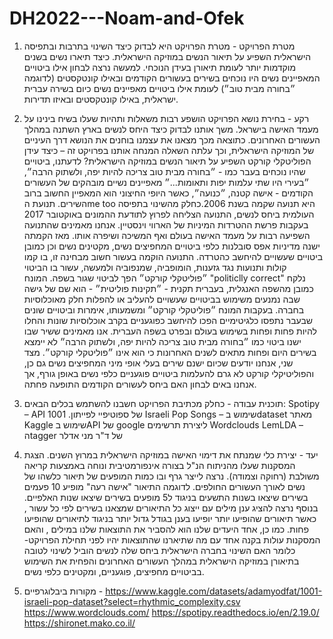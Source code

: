 # DH2022---Noam-and-Ofek

1. מטרת הפרויקט - מטרת הפרויקט היא לבדוק כיצד השינוי בתרבות ובתפיסה הישראלית השפיע על תיאור הנשים במוזיקה הישראלית. כיצד תיארו נשים בשנים מוקדמות יותר לעומת תיאורן בעידן הנוכחי. למעשה נרצה לבחון אילו ביטויים המאפיינים נשים היו נוכחים בשירים בעשורים הקודמים ובאילו קונטקסטים (לדוגמה ״בחורה מבית טוב״) לעומת אילו ביטויים מאפיינים נשים כיום בשירה עברית ישראלית, באילו קונטקסטים ובאיזו תדירות.

2. רקע - בחירת נושא הפרויקט הושפע רבות משאלות ותהיות שעלו בשיח בינינו על מעמד האישה בישראל. משך אותנו לבדוק כיצד היחס לנשים בארץ השתנה במהלך העשורים האחרונים. כתוצאה מכך מצאנו את עצמנו בוחנים את הנושא דרך העיניים של המוזיקה הישראלית, וכך עלתה השאלה המנחה אותנו בפרויקט זה – כיצד  עידן הפוליטקלי קורקט השפיע על תיאור הנשים במוזיקה הישראלית?
 לדעתנו, ביטויים שהיו נוכחים בעבר כמו - ״בחורה מבית טוב צריכה להיות יפה, ולשתוק הרבה״, ״בעירי היו שתי עלמות יפות ותאומות...״ מאפיינים נשיים מובהקים של העשורים הקודמים - אישה קטנה, ״כנועה״, כאשר היופי החיצוני הוא המאפיין החשוב ברוב השירים. 
 תנועת הme too היא תנועה שקמה בשנת 2006.כחלק מהשינוי בתפיסה העולמית ביחס לנשים, התנועה הצליחה לפרוץ לתודעת ההמונים באוקטובר 2017 בעקבות פרשת ההטרדות המיניות של הארווי וינסטיין. 
 אנחנו מאמינים שהתנועה השפיעה רבות על מעמד האישה בעולם ואף המשיכה ושיפרה אותו. מאז הקמתה ישנה מדיניות אפס סובלנות כלפי ביטויים המחפיצים נשים, מקטינים נשים וכן כמובן ביטויים שעשויים להיחשב כהטרדה.
התנועה הוקמה בעשור חשוב מבחינה זו, בו קמו קולות ותנועות נגד גזענות, הומופביה, שמנפוביה ולמעשה, עשור בו הביטוי ״פוליטקלי קורקט״ הפך לביטוי שגור בשפה.
המונח "politiclly correct" נלקח כמובן מהשפה האנגלית, בעברית תקנית - ״תקינות פוליטית״ - הוא שם של גישה שבה נמנעים משימוש בביטויים שעשויים להעליב או להפלות חלק מאוכלוסיות בחברה. 
בעקבות המונח ״פוליטקלי קורקט״ ומשמעותו, אימרות וביטויים שונים שבעבר נתפסו כלגיטימיים הפכו להיחשב כפוגעניים בקרב אוכלוסיות שונות והחלו להיות פחות ופחות בשימוש בעולם ובפרט בשפה העברית. אנו מאמינים ששיר שבו ישנו ביטוי כמו ״בחורה מבית טוב צריכה להיות יפה, ולשתוק הרבה״ לא יימצא בשירים היום ופחות מתאים לשנים האחרונות כי הוא אינו ״פוליטקלי קורקט״. מצד שני, אנחנו יודעים שכיום ישנם שירים בעלי אופי מיני המחפיצים נשים גם כן, והפוליטיקלי קורקט לא גרם להעלמות ביטויים פוגעניים כלפי נשים באופן גורף, אך אנחנו באים לבחון האם ביחס לעשורים הקודמים התופעה פחתה.

3. תוכנית עבודה - 
כחלק מכתיבת הפרויקט חשבנו להשתמש בכלים הבאים:
Spotipy – API של ספוטיפיי לפייתון.
1001 Israeli Pop Songs – שימוש בdataset מאתר Kaggle
שימוש בAPI של google ליצירת תרשימים
Wordclouds 
LemLDA – הtagger של ד"ר מני אדלר

4. יעד - יצירת כלי שמנתח את דימוי האישה במוזיקה הישראלית במרוץ השנים.
הצגת המסקנות שעלו מהניתוח הנ"ל בצורה אינפורמטיבית ונוחה באמצעות קריאה משולבת (רחוקה וצמודה).
 נרצה לייצר גרף ובו כמות המופעים של תיאור כלשהו של נשים לאורך העשורים החולפים. לדוגמה התיאור "אישה רעה" מופיע 10 פעמים בשירים שיצאו בשנות התשעים בניגוד ל5 מופעים בשירים שיצאו שנות האלפיים.
בנוסף נרצה להציג ענן מילים עם ייצוג כל התיאורים שמצאנו בשירים לפי כל עשור , כאשר תיאורים שהופיעו יותר יופיעו בענן בגודל גדול יותר בניגוד לתיאורים שהופיעו פחות.
כמו כן, אחד היעדים שלנו הוא להסביר את התוצאות שלנו במילים , והאם המסקנות עולות בקנה אחד עם מה שתיארנו שהתוצאות יהיו לפני תחילת הפרויקט- כלומר האם השינוי בחברה הישראלית ביחס שלה לנשים הוביל לשינוי לטובה בתיאורן במוזיקה הישראלית במהלך העשורים האחרונים והפחית את השימוש בביטויים מחפיצים, פוגעניים, ומקטינים כלפי נשים.
5. מקורות ביבלוגרפיים - https://www.kaggle.com/datasets/adamyodfat/1001-israeli-pop-dataset?select=rhythmic_complexity.csv
https://www.wordclouds.com/
https://spotipy.readthedocs.io/en/2.19.0/
https://shironet.mako.co.il/
